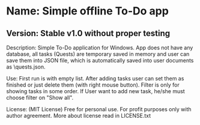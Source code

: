 # Name: Simple offline To-Do app
## Version: Stable v1.0 without proper testing

Description: Simple To-Do application for Windows. App does not have any database, 
all tasks (Quests) are temporary saved in memory and user can save them into JSON file, which is automatically saved into user documents as \quests.json.

Use: First run is with empty list. After adding tasks user can set them as finished or just delete them (with right mouse button). 
Filter is only for showing tasks in some order. If User want to add new task, he/she must choose filter on "Show all".

License: (MIT License) Free for personal use. For profit purposes only with author agreement.
More about license read in LICENSE.txt
